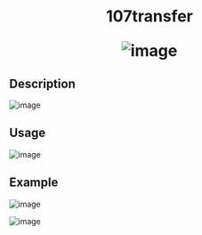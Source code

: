 <h1 align="center"> 107transfer </h>

![image](https://user-images.githubusercontent.com/91891487/182251173-814ceaca-9d97-47b1-bf2e-ce0e3528bac3.png)

<h2> Description </h2>

![image](https://user-images.githubusercontent.com/91891487/182251377-606a7695-19e4-4bf1-84ce-06392639b25a.png)

<h2> Usage </h2>

![image](https://user-images.githubusercontent.com/91891487/182251443-0971d773-f1cc-461c-8384-27e769d3b80d.png)

<h2> Example </h2>

![image](https://user-images.githubusercontent.com/91891487/182251521-642ea685-70d6-49b1-8b30-fd17c585b30a.png)

![image](https://user-images.githubusercontent.com/91891487/182251582-302aeb07-26c4-40e8-a52a-e2ad9f514c81.png)
